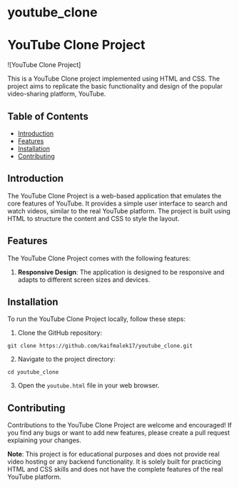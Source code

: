 # youtube_clone

# YouTube Clone Project

![YouTube Clone Project]

This is a YouTube Clone project implemented using HTML and CSS. The project aims to replicate the basic functionality and design of the popular video-sharing platform, YouTube.

## Table of Contents

- [Introduction](#introduction)
- [Features](#features)
- [Installation](#installation)
- [Contributing](#contributing)

## Introduction

The YouTube Clone Project is a web-based application that emulates the core features of YouTube. It provides a simple user interface to search and watch videos, similar to the real YouTube platform. The project is built using HTML to structure the content and CSS to style the layout.

## Features

The YouTube Clone Project comes with the following features:

1. **Responsive Design**: The application is designed to be responsive and adapts to different screen sizes and devices.
   
## Installation

To run the YouTube Clone Project locally, follow these steps:

1. Clone the GitHub repository:

```
git clone https://github.com/kaifmalek17/youtube_clone.git
```

2. Navigate to the project directory:

```
cd youtube_clone
```

3. Open the `youtube.html` file in your web browser.

## Contributing

Contributions to the YouTube Clone Project are welcome and encouraged! If you find any bugs or want to add new features, please create a pull request explaining your changes.

**Note**: This project is for educational purposes and does not provide real video hosting or any backend functionality. It is solely built for practicing HTML and CSS skills and does not have the complete features of the real YouTube platform.
